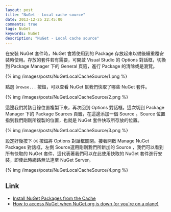 ```yaml
---
layout: post
title: "NuGet - Local cache source"
date: 2013-12-25 22:45:00
comments: true
tags: NuGet
keywords: NuGet
description: "NuGet - Local cache source"
---
```


在安裝 NuGet 套件時，NuGet 會將使用到的 Package 存放起來以備後續重覆安裝時使用。存放的套件若有需要，可開啟 Visual Studio 的 Options 對話框，切換到 Package Manager 下的 General 頁籤，進行 Package 的清除或是瀏覽。  

<!--More-->

{% img /images/posts/NuGetLocalCacheSource/1.png %}


點選 `Browse...` 按鈕，可以查看 NuGet 幫我們快取了哪些 NuGet 套件。  

{% img /images/posts/NuGetLocalCacheSource/2.png %}


這邊我們將該目錄位置複製下來，再次回到 Options 對話框。這次切到 Package Manager 下的 Package Sources 頁籤，在這邊添加一個 Source 。Source 位置指到我們剛剛所複製的位置，也就是 NuGet 套件快取所存放的位置。  

{% img /images/posts/NuGetLocalCacheSource/3.png %}


設定好後按下 `OK` 按鈕將 Options 對話框關閉。接著開啟 Manage NuGet Packages 對話框，左側 Source選用剛剛我們所新加的 Source ，我們可以看到所有快取的 NuGet 套件，這代表著我們可以在此使用快取的 NuGet 套件進行安裝，即使此時網路無法連至 NuGet Server。  

{% img /images/posts/NuGetLocalCacheSource/4.png %}


Link
----
* [Install NuGet Packages from the Cache](http://ihadthisideaonce.com/2012/03/09/install-nuget-packages-from-the-cache/)
* [How to access NuGet when NuGet.org is down (or you're on a plane)](http://www.hanselman.com/blog/HowToAccessNuGetWhenNuGetorgIsDownOrYoureOnAPlane.aspx)
